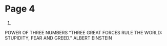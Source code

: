 # Page 4

1.
POWER OF THREE NUMBERS
“THREE GREAT FORCES RULE THE
WORLD: STUPIDITY, FEAR AND GREED."
ALBERT EINSTEIN